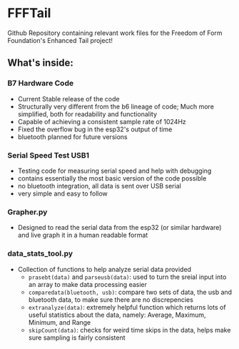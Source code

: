 # FFFTail
Github Repository containing relevant work files for the Freedom of Form Foundation's Enhanced Tail project!

## What's inside:
### B7 Hardware Code
- Current Stable release of the code
- Structurally very different from the b6 lineage of code; Much more simplified, both for readability and functionality
- Capable of achieving a consistent sample rate of 1024Hz
- Fixed the overflow bug in the esp32's output of time
- bluetooth planned for future versions

### Serial Speed Test USB1
- Testing code for measuring serial speed and help with debugging
- contains essentially the most basic version of the code possible
- no bluetooth integration, all data is sent over USB serial
- very simple and easy to follow

### Grapher.py
- Designed to read the serial data from the esp32 (or similar hardware) and live graph it in a human readable format

### data_stats_tool.py
- Collection of functions to help analyze serial data provided
  - `prasebt(data)` and `parseusb(data)`: used to turn the sreial input into an array to make data processing easier
  - `comparedata(bluetooth, usb)`: compare two sets of data, the usb and bluetooth data, to make sure there are no discrepencies
  - `extranalyze(data)`: extremely helpful function which returns lots of useful statistics about the data, namely: Average, Maximum, Minimum, and Range
  - `skipCount(data)`: checks for weird time skips in the data, helps make sure sampling is fairly consistent
